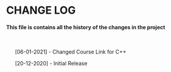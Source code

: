 # CHANGE LOG
#### This file is contains all the history of the changes in the project
<br>

 &nbsp; &nbsp; &nbsp; [06-01-2021] - Changed Course Link for C++

 &nbsp; &nbsp; &nbsp; [20-12-2020] - Initial Release
